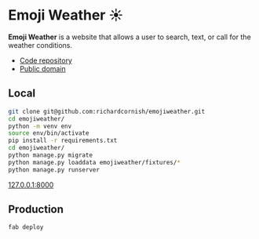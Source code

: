 # Emoji Weather ☀️

**Emoji Weather** is a website that allows a user to search, text, or call for the weather conditions.

- [Code repository](https://github.com/richardcornish/emojiweather)
- [Public domain](https://emojiweather.app)

## Local

```bash
git clone git@github.com:richardcornish/emojiweather.git
cd emojiweather/
python -m venv env
source env/bin/activate
pip install -r requirements.txt
cd emojiweather/
python manage.py migrate
python manage.py loaddata emojiweather/fixtures/*
python manage.py runserver
```

[127.0.0.1:8000](http://127.0.0.1:8000)

## Production

```bash
fab deploy
```
